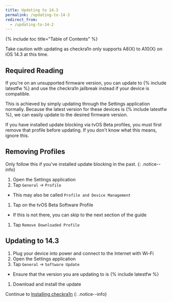 ```yaml
---
title: Updating to 14.3
permalink: /updating-to-14-3
redirect_from:
  - /updating-to-14-2
---
```


{% include toc title="Table of Contents" %}

Take caution with updating as checkra1n only supports A8(X) to A10(X) on iOS 14.3 at this time.

## Required Reading

If you're on an unsupported firmware version, you can update to {% include latestfw %} and use the checkra1n jailbreak instead if your device is compatible.

This is achieved by simply updating through the Settings application normally. Because the latest version for these devices is {% include latestfw %}, we can easily update to the desired firmware version.

If you have installed update blocking via tvOS Beta profiles, you must first remove that profile before updating. If you don't know what this means, ignore this.

## Removing Profiles

Only follow this if you've installed update blocking in the past.
{: .notice--info}

1. Open the Settings application
1. Tap `General` -> `Profile`
  - This may also be called `Profile and Device Management`
1. Tap on the tvOS Beta Software Profile
  - If this is not there, you can skip to the next section of the guide
1. Tap `Remove Downloaded Profile`

## Updating to 14.3

1. Plug your device into power and connect to the Internet with Wi-Fi
1. Open the Settings application
1. Tap `General` -> `Software Update`
  - Ensure that the version you are updating to is {% include latestfw %}
1. Download and install the update

Continue to [Installing checkra1n](installing-checkra1n)
{: .notice--info}
